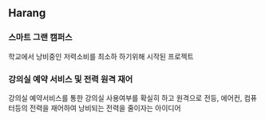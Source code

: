 <h2>Harang</h2>

<h3>스마트 그랜 캠퍼스</h3>

<p>학교에서 낭비중인 저력소비를 최소하 하기위해 시작된 프로젝트</p>

<h3>강의실 예약 서비스 및 전력 원격 재어</h3>

<p>강의실 예약서비스를 통한 강의실 사용여부를 확실히 하고 원격으로 전등, 에어컨, 컴퓨터등의 전력을 재어하여 낭비되는 전력을 줄이자는 아이디어</p>
